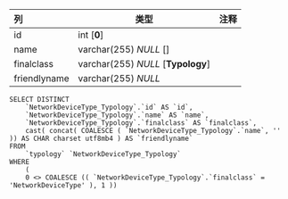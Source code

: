 | 列           | 类型                               | 注释 |
| :----------- | ---------------------------------- | ---- |
| id           | int [**0**]                        |      |
| name         | varchar(255) *NULL* []             |      |
| finalclass   | varchar(255) *NULL* [**Typology**] |      |
| friendlyname | varchar(255) *NULL*                |      |

```
SELECT DISTINCT
	`NetworkDeviceType_Typology`.`id` AS `id`,
	`NetworkDeviceType_Typology`.`name` AS `name`,
	`NetworkDeviceType_Typology`.`finalclass` AS `finalclass`,
	cast( concat( COALESCE ( `NetworkDeviceType_Typology`.`name`, '' )) AS CHAR charset utf8mb4 ) AS `friendlyname` 
FROM
	`typology` `NetworkDeviceType_Typology` 
WHERE
	(
	0 <> COALESCE (( `NetworkDeviceType_Typology`.`finalclass` = 'NetworkDeviceType' ), 1 ))
```

